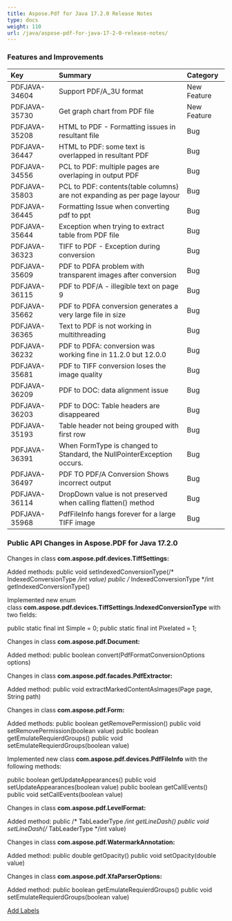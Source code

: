 ```yaml
---
title: Aspose.Pdf for Java 17.2.0 Release Notes
type: docs
weight: 110
url: /java/aspose-pdf-for-java-17-2-0-release-notes/
---
```


### **Features and Improvements**

|**Key**|**Summary**|**Category**|
| :- | :- | :- |
|PDFJAVA-34604|Support PDF/A_3U format|New Feature|
|PDFJAVA-35730|Get graph chart from PDF file|New Feature|
|PDFJAVA-35208|HTML to PDF - Formatting issues in resultant file|Bug|
|PDFJAVA-36447|HTML to PDF: some text is overlapped in resultant PDF|Bug|
|PDFJAVA-34556|PCL to PDF: multiple pages are overlaping in output PDF|Bug|
|PDFJAVA-35803|PCL to PDF: contents(table columns) are not expanding as per page layour|Bug|
|PDFJAVA-36445|Formatting Issue when converting pdf to ppt|Bug|
|PDFJAVA-35644|Exception when trying to extract table from PDF file|Bug|
|PDFJAVA-36323|TIFF to PDF - Exception during conversion|Bug|
|PDFJAVA-35609|PDF to PDFA problem with transparent images after conversion|Bug|
|PDFJAVA-36115|PDF to PDF/A - illegible text on page 9|Bug|
|PDFJAVA-35662|PDF to PDFA conversion generates a very large file in size|Bug|
|PDFJAVA-36365|Text to PDF is not working in multithreading|Bug|
|PDFJAVA-36232|PDF to PDFA: conversion was working fine in 11.2.0 but 12.0.0|Bug|
|PDFJAVA-35681|PDF to TIFF conversion loses the image quality|Bug|
|PDFJAVA-36209|PDF to DOC: data alignment issue|Bug|
|PDFJAVA-36203|PDF to DOC: Table headers are disappeared|Bug|
|PDFJAVA-35193|Table header not being grouped with first row|Bug|
|PDFJAVA-36391|When FormType is changed to Standard, the NullPointerException occurs.|Bug|
|PDFJAVA-36497|PDF TO PDF/A Conversion Shows incorrect output|Bug|
|PDFJAVA-36114|DropDown value is not preserved when calling flatten() method|Bug|
|PDFJAVA-35968|PdfFileInfo hangs forever for a large TIFF image|Bug|
### **Public API Changes in Aspose.PDF for Java 17.2.0**


Changes in class **com.aspose.pdf.devices.TiffSettings:**

Added methods:
public void setIndexedConversionType(/* IndexedConversionType */int value)
public /* IndexedConversionType */int getIndexedConversionType()

Implemented new enum class **com.aspose.pdf.devices.TiffSettings.IndexedConversionType** with two fields:

public static final int Simple = 0;
public static final int Pixelated = 1;

Changes in class **com.aspose.pdf.Document:**

Added method:
public boolean convert(PdfFormatConversionOptions options)

Changes in class **com.aspose.pdf.facades.PdfExtractor:**

Added method:
public void extractMarkedContentAsImages(Page page, String path)

Changes in class **com.aspose.pdf.Form:**

Added methods:
public boolean getRemovePermission()
public void setRemovePermission(boolean value)
public boolean getEmulateRequierdGroups()
public void setEmulateRequierdGroups(boolean value)

Implemented new class **com.aspose.pdf.devices.PdfFileInfo** with the following methods:

public boolean getUpdateAppearances()
public void setUpdateAppearances(boolean value)
public boolean getCallEvents()
public void setCallEvents(boolean value)

Changes in class **com.aspose.pdf.LevelFormat:**

Added method:
public /* TabLeaderType */int getLineDash()
public void setLineDash(/* TabLeaderType */int value)

Changes in class **com.aspose.pdf.WatermarkAnnotation:**

Added method:
public double getOpacity()
public void setOpacity(double value)

Changes in class **com.aspose.pdf.XfaParserOptions:**

Added method:
public boolean getEmulateRequierdGroups()
public void setEmulateRequierdGroups(boolean value)




[Add Labels](https://saltov.dynabic.com/wiki/display/PDFJAVA/Public+API+Changes+for+version+17.2.0 "Add Labels ( Type 'l' )")


